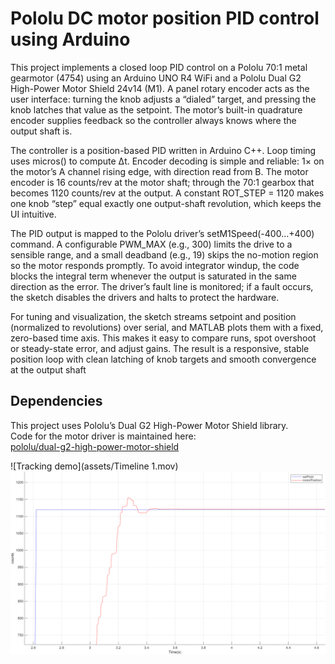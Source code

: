 # Pololu DC motor position PID control using Arduino
This project implements a closed loop PID control on a Pololu 70:1 metal gearmotor (4754) using an Arduino UNO R4 WiFi and a Pololu Dual G2 High-Power Motor Shield 24v14 (M1). A panel rotary encoder acts as the user interface: turning the knob adjusts a “dialed” target, and pressing the knob latches that value as the setpoint. The motor’s built-in quadrature encoder supplies feedback so the controller always knows where the output shaft is.

The controller is a position-based PID written in Arduino C++. Loop timing uses micros() to compute Δt. Encoder decoding is simple and reliable: 1× on the motor’s A channel rising edge, with direction read from B. The motor encoder is 16 counts/rev at the motor shaft; through the 70:1 gearbox that becomes 1120 counts/rev at the output. A constant ROT_STEP = 1120 makes one knob “step” equal exactly one output-shaft revolution, which keeps the UI intuitive.

The PID output is mapped to the Pololu driver’s setM1Speed(-400…+400) command. A configurable PWM_MAX (e.g., 300) limits the drive to a sensible range, and a small deadband (e.g., 19) skips the no-motion region so the motor responds promptly. To avoid integrator windup, the code blocks the integral term whenever the output is saturated in the same direction as the error. The driver’s fault line is monitored; if a fault occurs, the sketch disables the drivers and halts to protect the hardware.

For tuning and visualization, the sketch streams setpoint and position (normalized to revolutions) over serial, and MATLAB plots them with a fixed, zero-based time axis. This makes it easy to compare runs, spot overshoot or steady-state error, and adjust gains. The result is a responsive, stable position loop with clean latching of knob targets and smooth convergence at the output shaft

## Dependencies

This project uses Pololu’s Dual G2 High-Power Motor Shield library.  
Code for the motor driver is maintained here:  
[pololu/dual-g2-high-power-motor-shield](https://github.com/pololu/dual-g2-high-power-motor-shield)


![Tracking demo](assets/Timeline 1.mov)
![Tracking demo](assets/DCMotorPWM.png)


